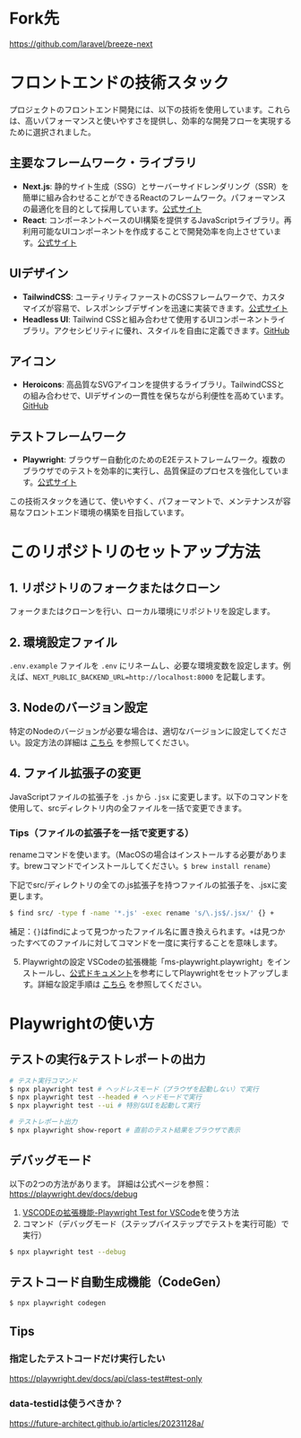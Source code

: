 # Fork先
https://github.com/laravel/breeze-next

# フロントエンドの技術スタック

プロジェクトのフロントエンド開発には、以下の技術を使用しています。これらは、高いパフォーマンスと使いやすさを提供し、効率的な開発フローを実現するために選択されました。

## 主要なフレームワーク・ライブラリ

- **Next.js**: 静的サイト生成（SSG）とサーバーサイドレンダリング（SSR）を簡単に組み合わせることができるReactのフレームワーク。パフォーマンスの最適化を目的として採用しています。[公式サイト](https://nextjs.org/)
- **React**: コンポーネントベースのUI構築を提供するJavaScriptライブラリ。再利用可能なUIコンポーネントを作成することで開発効率を向上させています。[公式サイト](https://ja.react.dev/)

## UIデザイン

- **TailwindCSS**: ユーティリティファーストのCSSフレームワークで、カスタマイズが容易で、レスポンシブデザインを迅速に実装できます。[公式サイト](https://tailwindcss.com/)
- **Headless UI**: Tailwind CSSと組み合わせて使用するUIコンポーネントライブラリ。アクセシビリティに優れ、スタイルを自由に定義できます。[GitHub](https://github.com/tailwindlabs/headlessui)

## アイコン

- **Heroicons**: 高品質なSVGアイコンを提供するライブラリ。TailwindCSSとの組み合わせで、UIデザインの一貫性を保ちながら利便性を高めています。[GitHub](https://github.com/tailwindlabs/heroicons)

## テストフレームワーク

- **Playwright**: ブラウザー自動化のためのE2Eテストフレームワーク。複数のブラウザでのテストを効率的に実行し、品質保証のプロセスを強化しています。[公式サイト](https://playwright.dev/)

この技術スタックを通じて、使いやすく、パフォーマントで、メンテナンスが容易なフロントエンド環境の構築を目指しています。

# このリポジトリのセットアップ方法

## 1. リポジトリのフォークまたはクローン
フォークまたはクローンを行い、ローカル環境にリポジトリを設定します。

## 2. 環境設定ファイル
`.env.example` ファイルを `.env` にリネームし、必要な環境変数を設定します。例えば、`NEXT_PUBLIC_BACKEND_URL=http://localhost:8000` を記載します。

## 3. Nodeのバージョン設定
特定のNodeのバージョンが必要な場合は、適切なバージョンに設定してください。設定方法の詳細は [こちら](https://github.com/Yasshi-cookie/link-minimizer-front/commit/a301bff18bffdf635a81b755e73afe08875e96ce) を参照してください。

## 4. ファイル拡張子の変更
JavaScriptファイルの拡張子を `.js` から `.jsx` に変更します。以下のコマンドを使用して、srcディレクトリ内の全ファイルを一括で変更できます。

### Tips（ファイルの拡張子を一括で変更する）
renameコマンドを使います。（MacOSの場合はインストールする必要があります。brewコマンドでインストールしてください。`$ brew install rename`）

下記でsrc/ディレクトリの全ての.js拡張子を持つファイルの拡張子を、.jsxに変更します。
```bash
$ find src/ -type f -name '*.js' -exec rename 's/\.js$/.jsx/' {} +
```
補足：`{}`はfindによって見つかったファイル名に置き換えられます。`+`は見つかったすべてのファイルに対してコマンドを一度に実行することを意味します。

5. Playwrightの設定
VSCodeの拡張機能「ms-playwright.playwright」をインストールし、[公式ドキュメント](https://playwright.dev/docs/intro)を参考にしてPlaywrightをセットアップします。詳細な設定手順は [こちら](https://github.com/Yasshi-cookie/link-minimizer-front/commit/ec680bb917bb24bc0d7808d22f82c2bf8d12412d) を参照してください。

# Playwrightの使い方

## テストの実行&テストレポートの出力
```bash
# テスト実行コマンド
$ npx playwright test # ヘッドレスモード（ブラウザを起動しない）で実行
$ npx playwright test --headed # ヘッドモードで実行
$ npx playwright test --ui # 特別なUIを起動して実行

# テストレポート出力
$ npx playwright show-report # 直前のテスト結果をブラウザで表示
```

## デバッグモード
以下の2つの方法があります。
詳細は公式ページを参照：https://playwright.dev/docs/debug

1. [VSCODEの拡張機能-Playwright Test for VSCode](https://marketplace.visualstudio.com/items?itemName=ms-playwright.playwright)を使う方法
2. コマンド（デバッグモード（ステップバイステップでテストを実行可能）で実行）
```bash
$ npx playwright test --debug
```

## テストコード自動生成機能（CodeGen）
```bash
$ npx playwright codegen
```

## Tips

### 指定したテストコードだけ実行したい
https://playwright.dev/docs/api/class-test#test-only

### data-testidは使うべきか？
https://future-architect.github.io/articles/20231128a/
